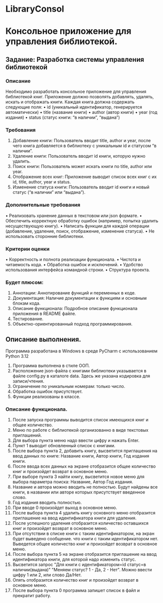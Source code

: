 # LibraryConsol
# Консольное приложение для управления библиотекой.

## Задание: Разработка системы управления библиотекой

### Описание
Необходимо разработать консольное приложение для управления библиотекой книг. 
Приложение должно позволять добавлять, удалять, искать и отображать книги. 
Каждая книга должна содержать следующие поля:
 • id (уникальный идентификатор, генерируется автоматически)
 • title (название книги)
 • author (автор книги)
 • year (год издания)
 • status (статус книги: “в наличии”, “выдана”)

### Требования
 1. Добавление книги: Пользователь вводит title, author и year, после чего 
книга добавляется в библиотеку с уникальным id и статусом “в наличии”.
 2. Удаление книги: Пользователь вводит id книги, которую нужно удалить.
 3. Поиск книги: Пользователь может искать книги по title, author или year.
 4. Отображение всех книг: Приложение выводит список всех книг с их id, 
title, author, year и status.
 5. Изменение статуса книги: Пользователь вводит id книги и новый статус 
(“в наличии” или “выдана”).

### Дополнительные требования
 • Реализовать хранение данных в текстовом или json формате.
 • Обеспечить корректную обработку ошибок (например, попытка удалить 
 несуществующую книгу).
 • Написать функции для каждой операции (добавление, удаление, поиск, 
 отображение, изменение статуса).
 • Не использовать сторонние библиотеки.

### Критерии оценки
 • Корректность и полнота реализации функционала.
 • Чистота и читаемость кода.
 • Обработка ошибок и исключений.
 • Удобство использования интерфейса командной строки.
 • Структура проекта.

### Будет плюсом:
1. Аннотации: Аннотирование функций и переменных в коде.
2. Документация: Наличие документации к функциям и основным блокам кода.
3. Описание функционала: Подробное описание функционала приложения в 
README файле.
4. Тестирование.
5. Объектно-ориентированный подход программирования.

## Описание выполнения.
Программа разработана в Windows в среде PyCharm с использованием Python 3.12

1. Программа выполнена в стиле ООП.
2. Расположение json-файла с книгами библиотеки указывается в файле config.py в 
каталоге data. Здесь же указана кодировка для записи/чтения.
3. Ограничение по уникальным номерам: только число.
4. Обработка ошибок присутствует.
5. Функции реализованы в классе.

### Описание функционала.
1. После запуска программы выводится список имеющихся книг и общее количество.
2. Меню по работе с библиотекой организованно в виде текстовых приглашений. 
3. Для выбора пункта меню надо ввести цифру и нажать Enter.
4. Пункт 1 выводит обновленный список с книгами.
5. После выбора пункта 2, добавить книгу, высветится приглашения на ввод данных
по книге: Название книги, Автор книги, Год издания книги.
6. После ввода всех данных на экране отобразится общее количество книг и 
произойдет возврат в основное меню.
7. При выборе пункта 3 найти книгу, высветится новое меню для выбора
параметра поиска: Название, Автор Год издания.
8. Название и автора можно вводить не полностью. Будут найдены все книги, 
в названии или авторе которых присутствует введенное слово.
9. Год издания вводить полностью.
10. При вводе 0 произойдет выход в основное меню.
11. После выбора пункта 4 удалить книгу основного меню отобразится приглашение 
на ввод идентификатора книги для удаления.
12. После успешного удаления отобразится количество оставшихся книг и 
произойдет возврат в основное меню.
13. При отсутствии в списке книги с таким идентификатором, на экран будет 
выведено сообщение. что книги с таким идентификатором нет. Выведется общее 
количество книг и произойдет возврат в основное меню.
14. После выбора пункта 5 на экране отобразится приглашение на ввод 
идентификатора книги, для которой надо изменить статус.
15. Высветится запрос "Для книги с идентификатором=id статус=в наличии(выдана)"
"Меняем статус? 1 - Да, 2 - Нет". Можно ввести цифру 1 или 2, или слово Да/Нет.
16. Опять отобразится количество книг и произойдет возврат в основное меню.
17. После выбора пункта 0 программа запишет список в файл и прекратит работу.
